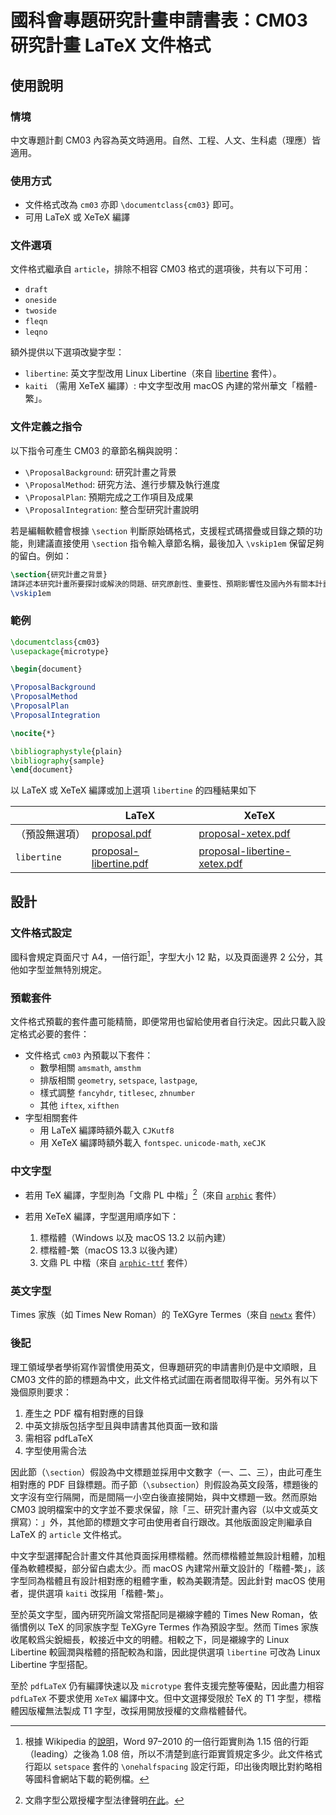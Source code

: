 # 國科會專題研究計畫申請書表：CM03 研究計畫 LaTeX 文件格式

## 使用說明

### 情境

中文專題計劃 CM03 內容為英文時適用。自然、工程、人文、生科處（理應）皆適用。

### 使用方式

* 文件格式改為 `cm03` 亦即 `\documentclass{cm03}` 即可。
* 可用 LaTeX 或 XeTeX 編譯

### 文件選項

文件格式繼承自 `article`，排除不相容 CM03 格式的選項後，共有以下可用：

* `draft`
* `oneside`
* `twoside`
* `fleqn`
* `leqno`

額外提供以下選項改變字型：

* `libertine`: 英文字型改用 Linux Libertine（來自 [libertine](https://ctan.org/pkg/libertine) 套件）。
* `kaiti` （需用 XeTeX 編譯）: 中文字型改用 macOS 內建的常州華文「楷體-繁」。

### 文件定義之指令

以下指令可產生 CM03 的章節名稱與說明：

* `\ProposalBackground`: 研究計畫之背景
* `\ProposalMethod`: 研究方法、進行步驟及執行進度
* `\ProposalPlan`: 預期完成之工作項目及成果
* `\ProposalIntegration`: 整合型研究計畫說明

若是編輯軟體會根據 `\section` 判斷原始碼格式，支援程式碼摺疊或目錄之類的功能，則建議直接使用 `\section` 指令輸入章節名稱，最後加入 `\vskip1em` 保留足夠的留白。例如：

```latex
\section{研究計畫之背景}
請詳述本研究計畫所要探討或解決的問題、研究原創性、重要性、預期影響性及國內外有關本計畫之研究情況、重要參考文獻之評述等。如為連續性計畫應說明上年度研究進度。
\vskip1em
```

### 範例

```latex
\documentclass{cm03}
\usepackage{microtype}

\begin{document}

\ProposalBackground
\ProposalMethod
\ProposalPlan
\ProposalIntegration

\nocite{*}

\bibliographystyle{plain}
\bibliography{sample}
\end{document}
```

以 LaTeX 或 XeTeX 編譯或加上選項 `libertine` 的四種結果如下

|           | LaTeX | XeTeX |
|-----------|-------|-------|
| （預設無選項）  |[proposal.pdf](https://github.com/user-attachments/files/17560415/proposal.pdf)  |  [proposal-xetex.pdf](https://github.com/user-attachments/files/17560554/proposal-xetex.pdf)      |
| `libertine` | [proposal-libertine.pdf](https://github.com/user-attachments/files/17560517/proposal-libertine.pdf) |[proposal-libertine-xetex.pdf](https://github.com/user-attachments/files/17560558/proposal-xetex-libertine.pdf)|

## 設計

### 文件格式設定

國科會規定頁面尺寸 A4，一倍行距[^1]，字型大小 12 點，以及頁面邊界 2 公分，其他如字型並無特別規定。

### 預載套件

文件格式預載的套件盡可能精簡，即便常用也留給使用者自行決定。因此只載入設定格式必要的套件：

* 文件格式 `cm03` 內預載以下套件：
  * 數學相關 `amsmath`, `amsthm`
  * 排版相關 `geometry`, `setspace`, `lastpage`,
  * 樣式調整 `fancyhdr`, `titlesec`, `zhnumber`
  * 其他 `iftex`, `xifthen`
* 字型相關套件
  * 用 LaTeX 編譯時額外載入 `CJKutf8`
  * 用 XeTeX 編譯時額外載入 `fontspec`. `unicode-math`, `xeCJK`

### 中文字型

* 若用 TeX 編譯，字型則為「文鼎 PL 中楷」[^2]（來自 [`arphic`](https://ctan.org/pkg/arphic) 套件）

* 若用 XeTeX 編譯，字型選用順序如下：

  1. 標楷體（Windows 以及 macOS 13.2 以前內建）
  2. 標楷體-繁（macOS 13.3 以後內建）
  3. 文鼎 PL 中楷（來自 [`arphic-ttf`](https://ctan.org/pkg/arphic-ttf?lang=en) 套件）

### 英文字型

Times 家族（如 Times New Roman）的 TeXGyre Termes（來自 [`newtx`](https://ctan.org/pkg/newtx) 套件）

### 後記

理工領域學者學術寫作習慣使用英文，但專題研究的申請書則仍是中文順眼，且 CM03 文件的節的標題為中文，此文件格式試圖在兩者間取得平衡。另外有以下幾個原則要求：

1. 產生之 PDF 檔有相對應的目錄
2. 中英文排版包括字型且與申請書其他頁面一致和諧
3. 需相容 pdfLaTeX
4. 字型使用需合法

因此節（`\section`）假設為中文標題並採用中文數字（一、二、三），由此可產生相對應的 PDF 目錄標題。而子節（`\subsection`）則假設為英文段落，標題後的文字沒有空行隔開，而是間隔一小空白後直接開始，與中文標題一致。然而原始 CM03 說明檔案中的文字並不要求保留，除「三、研究計畫內容（以中文或英文撰寫）：」外，其他節的標題文字可由使用者自行跟改。其他版面設定則繼承自 LaTeX 的 `article` 文件格式。

中文字型選擇配合計畫文件其他頁面採用標楷體。然而標楷體並無設計粗體，加粗僅為軟體模擬，部分留白處太少。而 macOS 內建常州華文設計的「楷體-繁」，該字型同為楷體且有設計相對應的粗體字重，較為美觀清楚。因此針對 macOS 使用者，提供選項 `kaiti` 改採用「楷體-繁」。

至於英文字型，國內研究所論文常搭配同是襯線字體的 Times New Roman，依循慣例以 TeX 的同家族字型 TeXGyre Termes 作為預設字型。然而 Times 家族收尾較爲尖銳細長，較接近中文的明體。相較之下，同是襯線字的 Linux Libertine 較圓潤與楷體的搭配較為和諧，因此提供選項 `libertine` 可改為 Linux Libertine 字型搭配。

至於 `pdfLaTeX` 仍有編譯快速以及 `microtype` 套件支援完整等優點，因此盡力相容 `pdfLaTeX` 不要求使用 `XeTeX` 編譯中文。但中文選擇受限於 TeX 的 T1 字型，標楷體因版權無法製成 T1 字型，改採用開放授權的文鼎楷體替代。

[^1]: 根據 Wikipedia 的[說明](https://en.wikipedia.org/wiki/Leading#cite_ref-4)，Word 97–2010 的一倍行距實則為 1.15 倍的行距（leading）之後為 1.08 倍，所以不清楚到底行距實質規定多少。此文件格式行距以 `setspace` 套件的 `\onehalfspacing` 設定行距，印出後肉眼比對約略相等國科會網站下載的範例檔。
[^2]: 文鼎字型公眾授權字型法律聲明[在此](https://www.arphic.com.tw/2022/01/21/plfont/)。
